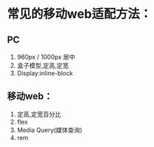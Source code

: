 # 常见的移动web适配方法：
## PC
 1. 960px / 1000px 居中
 2. 盒子模型,定高,定宽
 3. Display:inline-block
## 移动web：
 1. 定高,定宽百分比
 2. flex
 3. Media Query(媒体查询)  
 4. rem 
